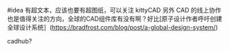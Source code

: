 #idea 
有超文本，应该也要有超图纸，可以关注 kittyCAD
另外 CAD 的线上协作也是值得关注的方向，全球的CAD组件库有没有啊？好比[原子设计作者呼吁创建全球设计系统］(https://bradfrost.com/blog/post/a-global-design-system/)

cadhub?